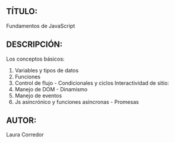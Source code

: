 ## TÍTULO:

Fundamentos de JavaScript

## DESCRIPCIÓN: 

Los conceptos básicos:
1. Variables y tipos de datos
2. Funciones
3. Control de flujo - Condicionales y ciclos
Interactividad de sitio:
4. Manejo de DOM - Dinamismo
5. Manejo de eventos
6. Js asincrónico y funciones asincronas - Promesas

## AUTOR: 

Laura Corredor
